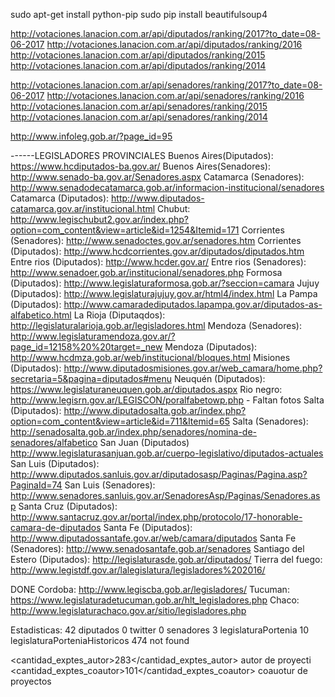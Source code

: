 sudo apt-get install python-pip
sudo pip install beautifulsoup4

http://votaciones.lanacion.com.ar/api/diputados/ranking/2017?to_date=08-06-2017
http://votaciones.lanacion.com.ar/api/diputados/ranking/2016
http://votaciones.lanacion.com.ar/api/diputados/ranking/2015
http://votaciones.lanacion.com.ar/api/diputados/ranking/2014


http://votaciones.lanacion.com.ar/api/senadores/ranking/2017?to_date=08-06-2017
http://votaciones.lanacion.com.ar/api/senadores/ranking/2016
http://votaciones.lanacion.com.ar/api/senadores/ranking/2015
http://votaciones.lanacion.com.ar/api/senadores/ranking/2014

http://www.infoleg.gob.ar/?page_id=95

------LEGISLADORES PROVINCIALES
Buenos Aires(Diputados): https://www.hcdiputados-ba.gov.ar/
Buenos Aires(Senadores): http://www.senado-ba.gov.ar/Senadores.aspx
Catamarca (Senadores): http://www.senadodecatamarca.gob.ar/informacion-institucional/senadores
Catamarca (Diputados): http://www.diputados-catamarca.gov.ar/institucional.html
Chubut: http://www.legischubut2.gov.ar/index.php?option=com_content&view=article&id=1254&Itemid=171 
Corrientes (Senadores): http://www.senadoctes.gov.ar/senadores.htm
Corrientes (Diputados): http://www.hcdcorrientes.gov.ar/diputados/diputados.htm
Entre rios (Diputados): http://www.hcder.gov.ar/
Entre rios (Senadores): http://www.senadoer.gob.ar/institucional/senadores.php
Formosa (Diputados): http://www.legislaturaformosa.gob.ar/?seccion=camara
Jujuy (Diputados): http://www.legislaturajujuy.gov.ar/html4/index.html
La Pampa (Diputados): http://www.camaradediputados.lapampa.gov.ar/diputados-as-alfabetico.html
La Rioja (Diputaqdos): http://legislaturalarioja.gob.ar/legisladores.html
Mendoza (Senadores): http://www.legislaturamendoza.gov.ar/?page_id=12158%20%20target=_new
Mendoza (Diputados): http://www.hcdmza.gob.ar/web/institucional/bloques.html
Misiones (Diputados): http://www.diputadosmisiones.gov.ar/web_camara/home.php?secretaria=5&pagina=diputados#menu
Neuquén (Diputados): https://www.legislaturaneuquen.gob.ar/diputados.aspx
Rio negro: http://www.legisrn.gov.ar/LEGISCON/poralfabetowp.php - Faltan fotos
Salta (Diputados): http://www.diputadosalta.gob.ar/index.php?option=com_content&view=article&id=711&Itemid=65
Salta (Senadores): http://senadosalta.gob.ar/index.php/senadores/nomina-de-senadores/alfabetico
San Juan (Diputados) http://www.legislaturasanjuan.gob.ar/cuerpo-legislativo/diputados-actuales
San Luis (Diputados): http://www.diputados.sanluis.gov.ar/diputadosasp/Paginas/Pagina.asp?PaginaId=74
San Luis (Senadores): http://www.senadores.sanluis.gov.ar/SenadoresAsp/Paginas/Senadores.asp
Santa Cruz (Diputados): http://www.santacruz.gov.ar/portal/index.php/protocolo/17-honorable-camara-de-diputados
Santa Fe (Diputados): http://www.diputadossantafe.gov.ar/web/camara/diputados
Santa Fe (Senadores): http://www.senadosantafe.gob.ar/senadores
Santiago del Estero (Diputados): http://legislaturasde.gob.ar/diputados/
Tierra del fuego: http://www.legistdf.gov.ar/lalegislatura/legisladores%202016/


DONE
Cordoba: http://www.legiscba.gob.ar/legisladores/
Tucuman: https://www.legislaturadetucuman.gob.ar/hlt_legisladores.php
Chaco: http://www.legislaturachaco.gov.ar/sitio/legisladores.php


Estadisticas:
42 diputados
0 twitter
0 senadores
3 legislaturaPortenia
10 legislaturaPorteniaHistoricos
474 not found

<cantidad_exptes_autor>283</cantidad_exptes_autor> autor de proyecti
<cantidad_exptes_coautor>101</cantidad_exptes_coautor> coauotur de proyectos